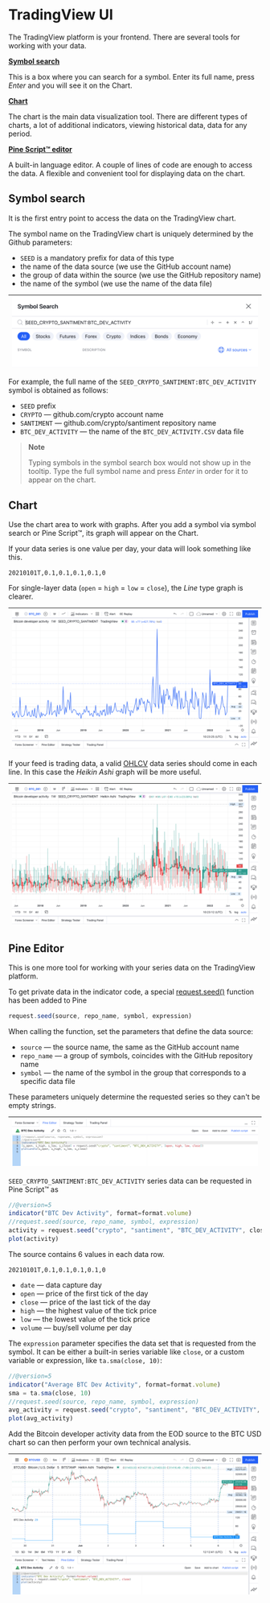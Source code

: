 [ui_chart_heikin]: /images/ui_chart_heikin.png
[ui_chart_line]: /images/ui_chart_line.png
[ui_search]: /images/ui_search_empty.png
[ui_pine]: /images/ui_pine.png
[ui_pine_btc]: /images/ui_chart_pine_btc.png
[request_seed]: https://www.tradingview.com/pine-script-reference/v5/#fun_request{dot}seed
[support_ohlc]: https://www.tradingview.com/support/solutions/43000619436-heikin-ashi/

# TradingView UI

The TradingView platform is your frontend. There are several tools for working with your data.

__[Symbol search](#symbol-search)__

This is a box where you can search for a symbol. Enter its full name, press _Enter_ and you will see it on the Chart.

__[Chart](#chart)__

The chart is the main data visualization tool.
There are different types of charts, a lot of additional indicators, viewing historical data, data for any period.

__[Pine Script™ editor](#pine-editor)__

A built-in language editor. A couple of lines of code are enough to access the data.
A flexible and convenient tool for displaying data on the chart.

## Symbol search

It is the first entry point to access the data on the TradingView chart.

The symbol name on the TradingView chart is uniquely determined by the Github parameters:

- `SEED` is a mandatory prefix for data of this type
- the name of the data source (we use the GitHub account name)
- the group of data within the source (we use the GitHub repository name)
- the name of the symbol (we use the name of the data file)

|![Symbol Search][ui_search]|
|-|

For example, the full name of the `SEED_CRYPTO_SANTIMENT:BTC_DEV_ACTIVITY` symbol is obtained as follows:

- `SEED` prefix
- `CRYPTO` — github.com/crypto account name
- `SANTIMENT` — github.com/crypto/santiment repository name
- `BTC_DEV_ACTIVITY` — the name of the `BTC_DEV_ACTIVITY.CSV` data file

> __Note__
>
> Typing symbols in the symbol search box would not show up in the tooltip. 
> Type the full symbol name and press _Enter_ in order for it to appear on the chart.

## Chart

Use the chart area to work with graphs. After you add a symbol via symbol search or Pine Script™, its graph will appear on the Chart.

If your data series is one value per day, your data will look something like this.

```csv
20210101T,0.1,0.1,0.1,0.1,0
```

For single-layer data (`open` = `high` = `low` = `close`), the _Line_ type graph is clearer.

|![ui_chart_line]|
|-|

If your feed is trading data, a valid [OHLCV][support_ohlc] data series should come in each line.
In this case the _Heikin Ashi_ graph will be more useful.

|![ui_chart_heikin]|
|-|

## Pine Editor

This is one more tool for working with your series data on the TradingView platform.

To get private data in the indicator code, a special [request.seed()][request_seed] function has been added to Pine

```js
request.seed(source, repo_name, symbol, expression)
```

When calling the function, set the parameters that define the data source:

- `source` — the source name, the same as the GitHub account name
- `repo_name` — a group of symbols, coincides with the GitHub repository name
- `symbol` — the name of the symbol in the group that corresponds to a specific data file

These parameters uniquely determine the requested series so they can't be empty strings.

|![ui_pine]|
|-|

`SEED_CRYPTO_SANTIMENT:BTC_DEV_ACTIVITY` series data can be requested in Pine Script™ as

```js
//@version=5
indicator("BTC Dev Activity", format=format.volume)
//request.seed(source, repo_name, symbol, expression)
activity = request.seed("crypto", "santiment", "BTC_DEV_ACTIVITY", close)
plot(activity)
```

The source contains 6 values in each data row.

```csv
20210101T,0.1,0.1,0.1,0.1,0
```

- `date` — data capture day
- `open` — price of the first tick of the day
- `close` — price of the last tick of the day
- `high` — the highest value of the tick price
- `low` — the lowest value of the tick price
- `volume` — buy/sell volume per day

The `expression` parameter specifies the data set that is requested from the symbol. It can be either a built-in series variable like `close`, or a custom variable or expression, like `ta.sma(close, 10)`:

```js
//@version=5
indicator("Average BTC Dev Activity", format=format.volume)
sma = ta.sma(close, 10)
//request.seed(source, repo_name, symbol, expression)
avg_activity = request.seed("crypto", "santiment", "BTC_DEV_ACTIVITY", sma)
plot(avg_activity)
```

Add the Bitcoin developer activity data from the EOD source to the BTC USD chart so can then perform your own technical analysis.

|![ui_pine_btc]|
|-|
